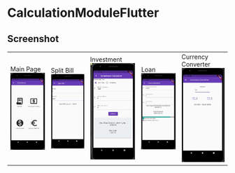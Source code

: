# CalculationModuleFlutter
 


## Screenshot


<table style="border: none">
<tr>
 <td>
  Main Page<br>
<img src="/screenshot/mainCalculationPage.JPG" width="150" >
 </td>
  <td>
   
Split Bill<br>
<img src="/screenshot/splitBill.JPG" width="150" >
 </td>
 
 <td>
 Investment<br>
<img src="/screenshot/investment.JPG" width="150" >
</td>

<td>
Loan <br>
<img src="/screenshot/loan.JPG" width="150" >
</td>

<td>
Currency Converter<br>
<img src="/screenshot/currency.JPG" width="150" >
</td>
 
 
 </tr>
 </table>
   




